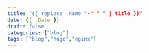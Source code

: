 ```yaml
---
title: "{{ replace .Name "-" " " | title }}"
date: {{ .Date }}
draft: false
categories: ["blog"]
tags: ["blog","hugo","nginx"]
---
```



